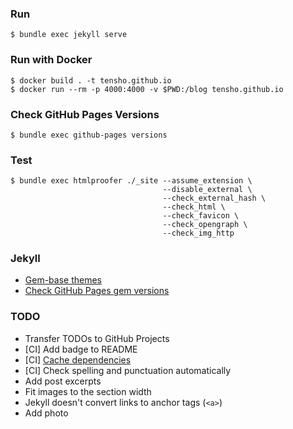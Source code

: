 ### Run

    $ bundle exec jekyll serve

### Run with Docker

    $ docker build . -t tensho.github.io
    $ docker run --rm -p 4000:4000 -v $PWD:/blog tensho.github.io
    
### Check GitHub Pages Versions 

    $ bundle exec github-pages versions
    
### Test

    $ bundle exec htmlproofer ./_site --assume_extension \
                                      --disable_external \
                                      --check_external_hash \
                                      --check_html \
                                      --check_favicon \
                                      --check_opengraph \
                                      --check_img_http
                                      
### Jekyll

- [Gem-base themes](https://jekyllrb.com/docs/themes/#understanding-gem-based-themes)
- [Check GitHub Pages gem versions](https://pages.github.com/versions)

### TODO

- Transfer TODOs to GitHub Projects
- [CI] Add badge to README
- [CI] [Cache dependencies](https://circleci.com/docs/2.0/caching)
- [CI] Check spelling and punctuation automatically
- Add post excerpts
- Fit images to the section width
- Jekyll doesn't convert links to anchor tags (`<a>`)
- Add photo
